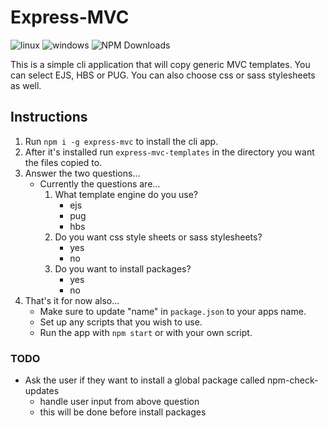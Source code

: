 # Express-MVC

![linux](https://github.com/dpawson905/express-mvc/actions/workflows/linux.yaml/badge.svg)
![windows](https://github.com/dpawson905/express-mvc/actions/workflows/windows.yaml/badge.svg)
![NPM Downloads](https://img.shields.io/npm/dw/express-mvc-templates?style=for-the-badge)

This is a simple cli application that will copy generic MVC templates. You can select EJS, HBS or PUG.
You can also choose css or sass stylesheets as well.

## Instructions

1) Run `npm i -g express-mvc` to install the cli app.
2) After it's installed run `express-mvc-templates` in the directory you want the files copied to.
3) Answer the two questions...
    - Currently the questions are...
        1) What template engine do you use?
            - ejs
            - pug
            - hbs
        2) Do you want css style sheets or sass stylesheets?
            - yes
            - no
        3) Do you want to install packages?
            - yes
            - no
4) That's it for now also...
    - Make sure to update "name" in `package.json` to your apps name.
    - Set up any scripts that you wish to use.
    - Run the app with `npm start` or with your own script.

### TODO

- Ask the user if they want to install a global package called npm-check-updates
  - handle user input from above question
  - this will be done before install packages
